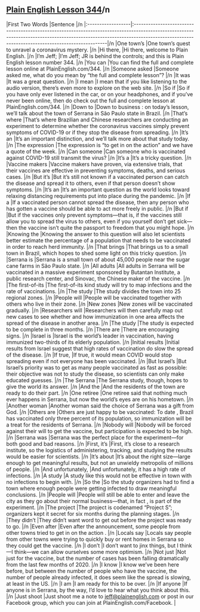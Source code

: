 ## [Plain English Lesson 344](https://PlainEnglish.com/344/)/n
|First Two Words    |Sentence                                                                                                                                                                                                                        |/n
|:------------------|:-------------------------------------------------------------------------------------------------------------------------------------------------------------------------------------------------------------------------------|/n
|One town’s         |One town’s quest to unravel a coronavirus mystery.                                                                                                                                                                              |/n
|Hi there,          |Hi there, welcome to Plain English.                                                                                                                                                                                             |/n
|I’m Jeff;          |I’m Jeff; JR is behind the controls; and this is Plain English lesson number 344.                                                                                                                                               |/n
|You can            |You can find the full and complete lesson online at PlainEnglish.com/344.                                                                                                                                                       |/n
|Someone asked      |Someone asked me, what do you mean by “the full and complete lesson”?                                                                                                                                                           |/n
|It was             |It was a great question.                                                                                                                                                                                                        |/n
|I mean             |I mean that if you like listening to the audio version, there’s even more to explore on the web site.                                                                                                                           |/n
|So if              |So if you have only ever listened in the car, or on your headphones, and if you’ve never been online, then do check out the full and complete lesson at PlainEnglish.com/344.                                                   |/n
|Down to            |Down to business : on today’s lesson, we’ll talk about the town of Serrana in São Paulo state in Brazil.                                                                                                                        |/n
|That’s where       |That’s where Brazilian and Chinese researchers are conducting an experiment to determine whether the coronavirus vaccines simply prevent symptoms of COVID-19 or if they stop the disease from spreading.                       |/n
|It’s an            |It’s an important distinction, and we’ll talk more about that study today.                                                                                                                                                      |/n
|The expression     |The expression is “to get in on the action” and we have a quote of the week.                                                                                                                                                    |/n
|Can someone        |Can someone who is vaccinated against COVID-19 still transmit the virus?                                                                                                                                                        |/n
|It’s a             |It’s a tricky question.                                                                                                                                                                                                         |/n
|Vaccine makers     |Vaccine makers have proven, via extensive trials, that their vaccines are effective in preventing symptoms, deaths, and serious cases.                                                                                          |/n
|But it’s           |But it’s still not known if a vaccinated person can catch the disease and spread it to others, even if that person doesn’t show symptoms.                                                                                       |/n
|It’s an            |It’s an important question as the world looks toward relaxing distancing requirements put into place during the pandemic.                                                                                                       |/n
|If a               |If a vaccinated person cannot spread the disease, then any person who has gotten a vaccine should be able to act more freely in public.                                                                                         |/n
|But if             |But if the vaccines only prevent symptoms—that is, if the vaccines still allow you to spread the virus to others, even if you yourself don’t get sick—then the vaccine isn’t quite the passport to freedom that you might hope. |/n
|Knowing the        |Knowing the answer to this question will also let scientists better estimate the percentage of a population that needs to be vaccinated in order to reach herd immunity.                                                        |/n
|That brings        |That brings us to a small town in Brazil, which hopes to shed some light on this tricky question.                                                                                                                               |/n
|Serrana is         |Serrana is a small town of about 45,000 people near the sugar cane farms in São Paulo state.                                                                                                                                    |/n
|All adults         |All adults in Serrana will be vaccinated in a massive experiment sponsored by Butantan Institute, a public research center, and Sinovac, the Chinese maker of the vaccine.                                                      |/n
|The first-of-its   |The first-of-its kind study will try to map infections and the rate of vaccinations.                                                                                                                                            |/n
|The study          |The study divides the town into 25 regional zones.                                                                                                                                                                              |/n
|People will        |People will be vaccinated together with others who live in their zone.                                                                                                                                                          |/n
|New zones          |New zones will be vaccinated gradually.                                                                                                                                                                                         |/n
|Researchers will   |Researchers will then carefully map out new cases to see whether and how immunization in one area affects the spread of the disease in another area.                                                                            |/n
|The study          |The study is expected to be complete in three months.                                                                                                                                                                           |/n
|There are          |There are encouraging signs.                                                                                                                                                                                                    |/n
|Israel is          |Israel is the world’s leader in vaccination, having immunized two-thirds of its elderly population.                                                                                                                             |/n
|Initial results    |Initial results from Israel suggest that high rates of vaccination do slow the spread of the disease.                                                                                                                           |/n
|If true,           |If true, it would mean COVID would stop spreading even if not everyone has been vaccinated.                                                                                                                                     |/n
|But Israel’s       |But Israel’s priority was to get as many people vaccinated as fast as possible: their objective was not to study the disease, so scientists can only make educated guesses.                                                     |/n
|The Serrana        |The Serrana study, though, hopes to give the world its answer.                                                                                                                                                                  |/n
|And the            |And the residents of the town are ready to do their part.                                                                                                                                                                       |/n
|One retiree        |One retiree said that nothing much ever happens in Serrana, but now the world’s eyes are on his hometown.                                                                                                                       |/n
|Another woman      |Another woman said the choice of Serrana was a gift from God.                                                                                                                                                                   |/n
|Others are         |Others are just happy to be vaccinated: To date , Brazil has vaccinated only three percent of its population, so immunization will be a treat for the residents of Serrana.                                                     |/n
|Nobody will        |Nobody will be forced against their will to get the vaccine, but participation is expected to be high.                                                                                                                          |/n
|Serrana was        |Serrana was the perfect place for the experiment—for both good and bad reasons.                                                                                                                                                 |/n
|First, it’s        |First, it’s close to a research institute, so the logistics of administering, tracking, and studying the results would be easier for scientists.                                                                                |/n
|It’s about         |It’s about the right size—large enough to get meaningful results, but not an unwieldy metropolis of millions of people.                                                                                                         |/n
|And unfortunately, |And unfortunately, it has a high rate of infections.                                                                                                                                                                            |/n
|A study            |A study like this would not be effective in town with no infections to begin with.                                                                                                                                              |/n
|So the             |So the study organizers had to find a town where enough people were getting infected to draw meaningful conclusions.                                                                                                            |/n
|People will        |People will still be able to enter and leave the city as they go about their normal business—that, in fact , is part of the experiment.                                                                                         |/n
|The project        |The project is codenamed “Project S”; organizers kept it secret for six months during the planning stages.                                                                                                                      |/n
|They didn’t        |They didn’t want word to get out before the project was ready to go.                                                                                                                                                            |/n
|Even after         |Even after the announcement, some people from other towns tried to get in on the action .                                                                                                                                       |/n
|Locals say         |Locals say people from other towns were trying to quickly buy or rent homes in Serrana so they could get the vaccine.                                                                                                           |/n
|I don’t            |I don’t want to jinx things, but I think—I think—we can allow ourselves some more optimism.                                                                                                                                     |/n
|Not just           |Not just for the vaccine, but the number of cases has been falling dramatically from the last few months of 2020.                                                                                                               |/n
|I know             |I know we’ve been here before, but between the number of people who have the vaccine, the number of people already infected, it does seem like the spread is slowing, at least in the US.                                       |/n
|I am               |I am ready for this to be over.                                                                                                                                                                                                 |/n
|If anyone          |If anyone is in Serrana, by the way, I’d love to hear what you think about this.                                                                                                                                                |/n
|Just shoot         |Just shoot me a note to jeff@plainenglish.com or post in our Facebook group, which you can join at PlainEnglish.com/Facebook.                                                                                                   |
